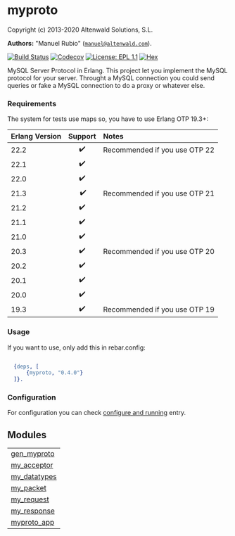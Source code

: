 

# myproto #

Copyright (c) 2013-2020 Altenwald Solutions, S.L.

__Authors:__ "Manuel Rubio" ([`manuel@altenwald.com`](mailto:manuel@altenwald.com)).

[![Build Status](https://img.shields.io/travis/altenwald/myproto/master.svg)](https://travis-ci.org/altenwald/myproto)
[![Codecov](https://img.shields.io/codecov/c/github/altenwald/myproto.svg)](https://codecov.io/gh/altenwald/myproto)
[![License: EPL 1.1](https://img.shields.io/github/license/altenwald/myproto.svg)](https://raw.githubusercontent.com/altenwald/myproto/master/COPYING)
[![Hex](https://img.shields.io/hexpm/v/myproto.svg)](https://hex.pm/packages/myproto)

MySQL Server Protocol in Erlang. This project let you implement the MySQL protocol for your server. Throught a MySQL connection you could send queries or fake a MySQL connection to do a proxy or whatever else.


### <a name="Requirements">Requirements</a> ###

The system for tests use maps so, you have to use Erlang OTP 19.3+:

| Erlang Version | Support | Notes |
|:---|:---:|:---|
| 22.2 | :heavy_check_mark: | Recommended if you use OTP 22 |
| 22.1 | :heavy_check_mark: | |
| 22.0 | :heavy_check_mark: | |
| 21.3 | :heavy_check_mark: | Recommended if you use OTP 21 |
| 21.2 | :heavy_check_mark: | |
| 21.1 | :heavy_check_mark: | |
| 21.0 | :heavy_check_mark: | |
| 20.3 | :heavy_check_mark: | Recommended if you use OTP 20 |
| 20.2 | :heavy_check_mark: | |
| 20.1 | :heavy_check_mark: | |
| 20.0 | :heavy_check_mark: | |
| 19.3 | :heavy_check_mark: | Recommended if you use OTP 19 |


### <a name="Usage">Usage</a> ###

If you want to use, only add this in rebar.config:

```erlang

  {deps, [
      {myproto, "0.4.0"}
  ]}.

```


### <a name="Configuration">Configuration</a> ###
For configuration you can check [configure and running](doc/config.md) entry.


## Modules ##


<table width="100%" border="0" summary="list of modules">
<tr><td><a href="gen_myproto.md" class="module">gen_myproto</a></td></tr>
<tr><td><a href="my_acceptor.md" class="module">my_acceptor</a></td></tr>
<tr><td><a href="my_datatypes.md" class="module">my_datatypes</a></td></tr>
<tr><td><a href="my_packet.md" class="module">my_packet</a></td></tr>
<tr><td><a href="my_request.md" class="module">my_request</a></td></tr>
<tr><td><a href="my_response.md" class="module">my_response</a></td></tr>
<tr><td><a href="myproto_app.md" class="module">myproto_app</a></td></tr></table>

